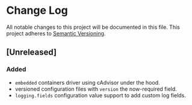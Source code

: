 # Change Log
All notable changes to this project will be documented in this file.
This project adheres to [Semantic Versioning](http://semver.org/).

## [Unreleased]
### Added
- `embedded` containers driver using cAdvisor under the hood.
- versioned configuration files with `version` the now-required field.
- `logging.fields` configuration value support to add custom log fields.

